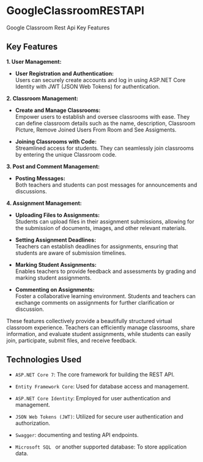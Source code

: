 # GoogleClassroomRESTAPI
Google Classroom Rest Api 
Key Features


 

 

 ## Key Features

**1. User Management:**

   - **User Registration and Authentication:**  
     Users can securely create accounts and log in using ASP.NET Core Identity with JWT (JSON Web Tokens) for authentication.

**2. Classroom Management:**

   - **Create and Manage Classrooms:**  
     Empower users to establish and oversee classrooms with ease. They can define classroom details such as the name, description, Classroom Picture, Remove Joined Users From Room and See Assigments.
     
   - **Joining Classrooms with Code:**  
     Streamlined access for students. They can seamlessly join classrooms by entering the unique Classroom code.

**3. Post and Comment Management:**

   - **Posting Messages:**  
    Both teachers and students can post messages for announcements and discussions.
     
 

**4. Assignment Management:**

  
   - **Uploading Files to Assignments:**  
     Students can upload files in  their assignment submissions, allowing for the submission of documents, images, and other relevant materials.

  - **Setting Assignment Deadlines:**  
     Teachers can establish deadlines for assignments, ensuring that students are aware of submission timelines.

  - **Marking Student Assignments:**  
     Enables teachers to provide feedback and assessments by grading and marking student assignments.
     
   - **Commenting on Assignments:**  
     Foster a collaborative learning environment. Students and teachers can exchange comments on assignments for further clarification or discussion.
 
    
These features collectively provide a beautifully structured virtual classroom experience. Teachers can efficiently manage classrooms, share information, and evaluate student assignments, while students can easily join, participate, submit files, and receive feedback.




## Technologies Used

- `ASP.NET Core 7`: The core framework for building the REST API.

- `Entity Framework Core`: Used for database access and management.

- `ASP.NET Core Identity`: Employed for user authentication and management.

- `JSON Web Tokens (JWT)`: Utilized for secure user authentication and authorization.

 - `Swagger`: documenting and testing API endpoints.

- `Microsoft SQL ` or another supported database: To store application data.

 

 

 

 













